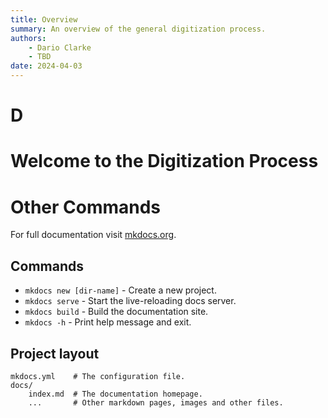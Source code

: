 ```yaml
---
title: Overview
summary: An overview of the general digitization process.
authors:
    - Dario Clarke
    - TBD
date: 2024-04-03
---
```


# D

# Welcome to the Digitization Process
















# Other Commands

For full documentation visit [mkdocs.org](https://www.mkdocs.org).

## Commands

* `mkdocs new [dir-name]` - Create a new project.
* `mkdocs serve` - Start the live-reloading docs server.
* `mkdocs build` - Build the documentation site.
* `mkdocs -h` - Print help message and exit.

## Project layout

    mkdocs.yml    # The configuration file.
    docs/
        index.md  # The documentation homepage.
        ...       # Other markdown pages, images and other files.
